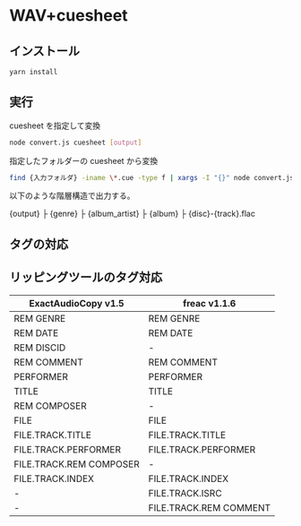 # WAV+cuesheet

## インストール

```bash
yarn install
```

## 実行

cuesheet を指定して変換

```bash
node convert.js cuesheet [output]
```

指定したフォルダーの cuesheet から変換

```bash
find {入力フォルダ} -iname \*.cue -type f | xargs -I "{}" node convert.js "{}" [output]                                 
```

以下のような階層構造で出力する。

{output}
├ {genre}
  ├ {album_artist}
    ├ {album}
      ├ {disc}-{track}.flac

## タグの対応


## リッピングツールのタグ対応

| ExactAudioCopy v1.5     | freac v1.1.6           |
| ----------------------- | ---------------------- |
| REM GENRE               | REM GENRE              |
| REM DATE                | REM DATE               |
| REM DISCID              | -                      |
| REM COMMENT             | REM COMMENT            |
| PERFORMER               | PERFORMER              |
| TITLE                   | TITLE                  |
| REM COMPOSER            | -                      |
| FILE                    | FILE                   |
| FILE.TRACK.TITLE        | FILE.TRACK.TITLE       |
| FILE.TRACK.PERFORMER    | FILE.TRACK.PERFORMER   |
| FILE.TRACK.REM COMPOSER | -                      |
| FILE.TRACK.INDEX        | FILE.TRACK.INDEX       |
| -                       | FILE.TRACK.ISRC        |
| -                       | FILE.TRACK.REM COMMENT |


